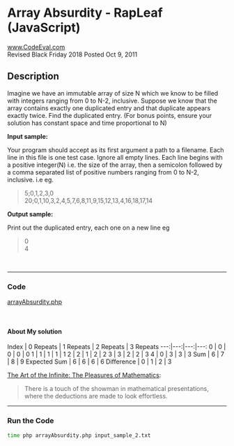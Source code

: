 # Array Absurdity - RapLeaf (JavaScript)<br />
www.CodeEval.com<br />
Revised Black Friday 2018
Posted Oct 9, 2011


## Description

Imagine we have an immutable array of size N which we know to be filled with integers ranging from 0 to N-2, inclusive. Suppose we know that the array contains exactly one duplicated entry and that duplicate appears exactly twice. Find the duplicated entry. (For bonus points, ensure your solution has constant space and time proportional to N)

**Input sample:**

Your program should accept as its first argument a path to a filename. Each line in this file is one test case. Ignore all empty lines. Each line begins with a positive integer(N) i.e. the size of the array, then a semicolon followed by a comma separated list of positive numbers ranging from 0 to N-2, inclusive. i.e eg.

> 5;0,1,2,3,0<br />
20;0,1,10,3,2,4,5,7,6,8,11,9,15,12,13,4,16,18,17,14

**Output sample:**

Print out the duplicated entry, each one on a new line eg

> 0<br />4

<br />

---
### Code

[arrayAbsurdity.php](https://github.com/wrightben/codeeval/blob/master/code/arrayAbsurdity.php)

<br/>

#### About My solution

Index | 0  Repeats | 1 Repeats | 2 Repeats | 3 Repeats
---:|---:|---:|---:
0 | 0 | 0 | 0 | 0
1 | 1 | 1 | 1 | 1
2 | 2 | 1 | 2 | 2
3 | 3 | 2 | 2 | 3
4 | 0 | 3 | 3 | 3
Sum | 6 | 7 | 8 | 9
Expected Sum | 6 | 6 | 6 | 6
Difference | 0 | 1 | 2 | 3

[The Art of the Infinite: The Pleasures of Mathematics](https://www.amazon.com/Art-Infinite-Pleasures-Mathematics/dp/1608198693):<br />
> There is a touch of the showman in mathematical presentations,<br />where the deductions are made to look effortless.



---
### Run the Code
```sh
time php arrayAbsurdity.php input_sample_2.txt
```